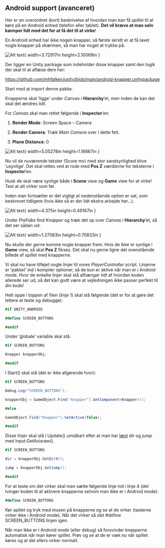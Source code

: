 ## Android support (avanceret)

Her er en overordnet (kort) beskrivelse af hvordan man kan få spillet
til at køre på en Android enhed (telefon eller tablet). **Det vil kræve
at man selv kæmper lidt med det for at få det til at virke**!

En Android enhed har ikke nogen knapper, så første skridt er at få lavet
nogle knapper på skærmen, så man har noget at trykke på.

![Alt text](media/image73.png){ width=3.72917in height=2.10069in }

Der ligger en Unity package som indeholder disse knapper samt den logik
der skal til at aflæse dem her:

<https://github.com/mhfalken/unity/blob/main/android-knapper.unitypackage>

Start med at import denne pakke.

Knapperne skal ’ligge’ under *Canvas* i **Hierarchy**’et, men inden de
kan det skal det ændres lidt.

For *Canvas* skal man rettet følgende i **Inspector**’en:

1.  **Render Mode**: Screen Space – Camera

2.  **Render Camera**: Træk *Main Camera* over i dette felt.

3.  **Plane Distance**: 0

![Alt text](media/image74.png){ width=5.05278in height=1.16667in }

Nu vil de nuværende tekster (Score mv) med stor sandsynlighed blive
’usynlige’. Det skal rettes ved at rode med **Pos Z** værdierne for
teksterne i **Inspector**’en.

Husk de skal være synlige både i **Scene** view og **Game** view for at
virke! Test at alt virker som før.

Inden man fortsætter er det vigtigt at nedenstående option er sat, som
beskrevet tidligere (hvis ikke så er der lidt ekstra arbejde her…).

![Alt text](media/image75.png){ width=4.375in height=0.49167in }

Under *PreFabs* find *Knapper* og træk det op over *Canvas* i
**Hierarchy**’et, så det ser sådan ud:

![Alt text](media/image76.png){ width=1.27083in height=0.70833in }

Nu skulle der gerne komme nogle knapper frem. Hvis de ikke er synlige i
**Game** view, så skal **Pos Z** fikses. Det skal nu gerne ligne det
ovenstående billede af spillet med knapperne.

Vi skal nu have tilføjet nogle linjer til vores *PlayerController*
script. Linjerne er ’pakket’ ind i kompiler optioner, så de kun er
aktive når man er i Android mode. Hvor de enkelte linjer skal stå
afhænger lidt af hvordan koden allerede ser ud, så det kan godt være at
vejledningen ikke passer perfekt til din kode!

Helt oppe i toppen af filen (linje 1) skal stå følgende (det er for at
gøre det lettere at teste og debugge):

```csharp
#if UNITY_ANDROID

#define SCREEN_BUTTONS

#endif
```

Under ’globale’ variable skal stå:

```csharp
#if SCREEN_BUTTONS

Knapper knapperObj;

#endif
```

I Start() skal stå (det er ikke afgørende hvor):

```csharp
#if SCREEN_BUTTONS

Debug.Log("SCREEN_BUTTONS");

knapperObj = GameObject.Find("Knapper").GetComponent<Knapper>();

#else

GameObject.Find("Knapper").SetActive(false);

#endif
```

Disse linjer skal stå i Update() umidbart efter at man har <u>læst</u>
*dir* og *jump* med Input.GetAxisraw().
```csharp
#if SCREEN_BUTTONS

dir = knapperObj.GetDirX();

jump = knapperObj.GetJump();

#endif
```

For at teste om det virker skal man sætte følgende linje ind i linje 4
(det tvinger koden til at aktivere knapperne selvom man ikke er i
Android mode):
```csharp
#define SCREEN_BUTTONS
```

Kør spillet og tryk med musen på knapperne og se at de virker (tasterne
virker ikke i Android mode). Når det virker så slet \#define
SCREEN_BUTTONS linjen igen.

Når man ikke er i Android mode (eller debug) så forsvinder knapperne
automatisk når man kører spillet. Prøv og se at de er væk nu når spillet
køres og at det ellers virker normalt.
